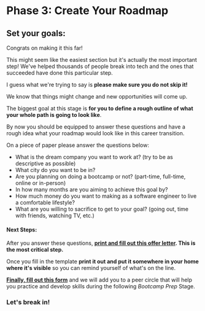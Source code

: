 # Phase 3: Create Your Roadmap

## Set your goals:

Congrats on making it this far!

This might seem like the easiest section but it's actually the most important step! We've helped thousands of people break into tech and the ones that succeeded have done this particular step.

I guess what we're trying to say is **please make sure you do not skip it!**

We know that things might change and new opportunities will come up. 

The biggest goal at this stage is **for you to define a rough outline of what your whole path is going to look like**. 

By now you should be equipped to answer these questions and have a rough idea what your roadmap would look like in this career transition.

On a piece of paper please answer the questions below:

* What is the dream company you want to work at? \(try to be as descriptive as possible\)
* What city do you want to be in?
* Are you planning on doing a bootcamp or not? \(part-time, full-time, online or in-person\)
* In how many months are you aiming to achieve this goal by?
* How much money do you want to making as a software engineer to live a comfortable lifestyle?
* What are you willing to sacrifice to get to your goal? \(going out, time with friends, watching TV, etc.\)

#### Next Steps:

After you answer these questions, [**print and fill out this offer letter**](https://docs.google.com/document/d/12jDschLbdBNZ-iuURcfovWrBDOvmBuPJI9TXwj6vddM/edit?usp=sharing)**. This is the most critical step.**

Once you fill in the template **print it out and put it somewhere in your home where it's visible** so you can remind yourself of what's on the line.

[**Finally, fill out this form**](https://goo.gl/forms/XcttYdm5NI5thHZh2) and we will add you to a peer circle that will help you practice and develop skills during the following _Bootcamp Prep_ Stage.

### Let's break in!

